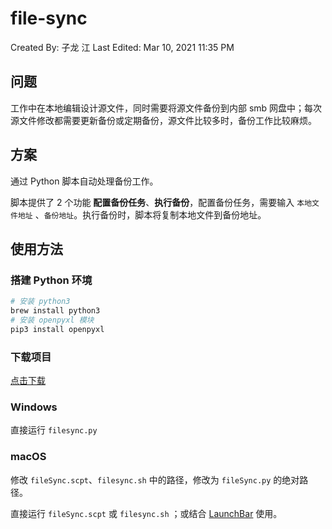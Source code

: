 # file-sync

Created By: 子龙 江
Last Edited: Mar 10, 2021 11:35 PM

## 问题

工作中在本地编辑设计源文件，同时需要将源文件备份到内部 smb 网盘中；每次源文件修改都需要更新备份或定期备份，源文件比较多时，备份工作比较麻烦。

## 方案

通过 Python 脚本自动处理备份工作。

脚本提供了 2 个功能 **配置备份任务**、**执行备份**，配置备份任务，需要输入 `本地文件地址` 、`备份地址`。执行备份时，脚本将复制本地文件到备份地址。

## 使用方法

### 搭建 Python 环境

```bash
# 安装 python3
brew install python3
# 安装 openpyxl 模块
pip3 install openpyxl
```

### 下载项目

[点击下载](https://github.com/draJiang/file-sync/archive/main.zip)

### Windows

直接运行 `filesync.py` 

### macOS

修改 `fileSync.scpt`、`filesync.sh` 中的路径，修改为 `fileSync.py` 的绝对路径。

直接运行 `fileSync.scpt` 或 `filesync.sh` ；或结合 [LaunchBar](https://www.obdev.at/products/launchbar/index.html) 使用。
